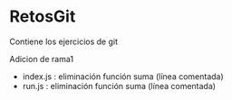 # RetosGit
Contiene los ejercicios de git

Adicion de rama1

- index.js : eliminación función suma (línea comentada)
- run.js : eliminación función suma (línea comentada)
